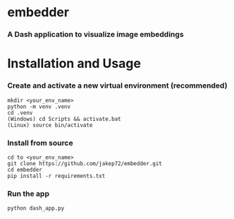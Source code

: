 # embedder

### A Dash application to visualize image embeddings

# Installation and Usage

### Create and activate a new virtual environment (recommended)
    mkdir <your_env_name>
    python -m venv .venv
    cd .venv
    (Windows) cd Scripts && activate.bat
    (Linux) source bin/activate

### Install from source
    cd to <your_env_name>
    git clone https://github.com/jakep72/embedder.git
    cd embedder
    pip install -r requirements.txt

### Run the app
    python dash_app.py
